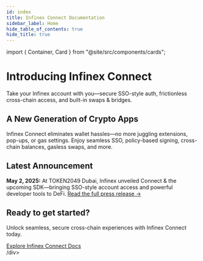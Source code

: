 ```yaml
---
id: index
title: Infinex Connect Documentation
sidebar_label: Home
hide_table_of_contents: true
hide_title: true
---
```


import { Container, Card } from "@site/src/components/cards";

<div className="landing">

  <div className="landing-intro">
    <h1>Introducing Infinex Connect</h1>
    <p className="landing-subtitle">
      Take your Infinex account with you—secure SSO-style auth, frictionless cross-chain access, and built-in swaps & bridges.
    </p>
    <div className="landing-underline"></div>
  </div>

  <Container>
    <Card
      img="/img/icons/connect-light.svg"
      title="Instant App Connection"
      text="Verified, phishing-resistant SSO auth lets you connect to any dApp in one click."
      links={{
        "How It Works": "/protocol/auth",
        "Supported Apps": "/apps/overview",
        "Security Model": "/security/overview"
      }}
    />
    <Card
      img="/img/icons/sign-light.svg"
      title="Clear, Policy-Based Signing"
      text="Granular signing sessions and permissions—no more random pop-ups or gas-price guessing."
      links={{
        "Signing Sessions": "/protocol/signatures",
        "Permission Policies": "/protocol/policies",
        "Best Practices": "/security/signing"
      }}
    />
    <Card
      img="/img/icons/multichain-light.svg"
      title="True Multi-Chain"
      text="Access your portfolio anywhere—no chain switches, no extra wallets, no hassle."
      links={{
        "Chain Abstraction": "/chain-abstraction/what-is",
        "Intents & Flows": "/chain-abstraction/intents/overview",
        "Supported Networks": "/chain-abstraction/networks"
      }}
    />
    <Card
      img="/img/icons/swap-light.svg"
      title="Built-In Swap & Bridge"
      text="Just-in-time gasless swaps and bridges to carry your assets wherever you go."
      links={{
        "Swidge Overview": "/swidge/overview",
        "API & SDK": "/swidge/sdk",
        "Supported Assets": "/swidge/assets"
      }}
    />
  </Container>

  <div className="landing-features">
    <h2>A New Generation of Crypto Apps</h2>
    <p>
      Infinex Connect eliminates wallet hassles—no more juggling extensions, pop-ups, or gas settings. Enjoy
      seamless SSO, policy-based signing, cross-chain balances, gasless swaps, and more.
    </p>
  </div>

  <div className="landing-stages">
    <Container>
      <Card
        img="/img/icons/alpha-light.svg"
        title="Closed Alpha"
        text="Patrons get early access to Connect in classic dApps like Aave & Synthetix Staking."
        links={{
          "Join the Alpha": "/alpha/signup",
          "Alpha Docs": "/alpha/docs",
          "Alpha FAQs": "/alpha/faqs"
        }}
      />
      <Card
        img="/img/icons/flagship-light.svg"
        title="Flagship Apps Next"
        text="Connect to top DeFi protocols on MegaETH, Fogo, and more—no extra wallets needed."
        links={{
          "Explore Apps": "/apps/flagship",
          "MegaETH Integration": "/apps/megaeth",
          "Fogo Integration": "/apps/fogo"
        }}
      />
      <Card
        img="/img/icons/sdk-beta-light.svg"
        title="SDK Beta"
        text="Build next-gen dApps with our TypeScript SDK. Early access opens June 2025."
        links={{
          "Request Beta": "/sdk/beta-signup",
          "SDK Docs": "/sdk/docs",
          "GitHub Repo": "https://github.com/infinex/connect-sdk"
        }}
      />
    </Container>
  </div>

  <div className="landing-press">
    <h2>Latest Announcement</h2>
    <p>
      <strong>May 2, 2025:</strong> At TOKEN2049 Dubai, Infinex unveiled Connect & the upcoming SDK—bringing SSO-style account access
      and powerful developer tools to DeFi.  
      <a href="/blog/2025-05-02-infinex-connect-launch">Read the full press release →</a>
    </p>
  </div>

  <div className="landing-footer">
    <h2>Ready to get started?</h2>
    <p>Unlock seamless, secure cross-chain experiences with Infinex Connect today.</p>
    <div className="landing-cta">
      <a href="/protocol/basics" className="button button--primary button--lg">
        Explore Infinex Connect Docs
      </a>
    </div>
  </div>

</div>
/div>
